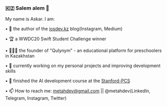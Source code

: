 ### 🇰🇿 Salem alem 👋 

My name is Askar. I am: 

• 📠 the author of the [iosdev.kz](https://iosdev.kz) blog(Instagram, Medium)

• 🏆 a WWDC20 Swift Student Challenge winner

• 👨🏻‍💻 the founder of "Qulynym" - an educational platform for preschoolers in Kazakhstan

• 📱 currently working on my personal projects and improving development skills 

• 🤖 finished the AI development course at the [Stanford-PCS](https://spcs.stanford.edu)

• 📫 How to reach me: metahdev@gmail.com || @metahdev(LinkedIn, Telegram, Instagram, Twitter)


<!--
**MetahCoder/MetahCoder** is a ✨ _special_ ✨ repository because its `README.md` (this file) appears on your GitHub profile.

